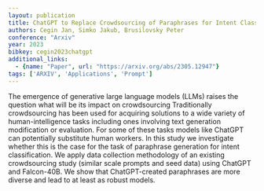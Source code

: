 ```yaml
---
layout: publication
title: ChatGPT to Replace Crowdsourcing of Paraphrases for Intent Classification Higher Diversity and Comparable Model Robustness
authors: Cegin Jan, Simko Jakub, Brusilovsky Peter
conference: "Arxiv"
year: 2023
bibkey: cegin2023chatgpt
additional_links:
  - {name: "Paper", url: "https://arxiv.org/abs/2305.12947"}
tags: ['ARXIV', 'Applications', 'Prompt']
---
```

The emergence of generative large language models (LLMs) raises the question what will be its impact on crowdsourcing Traditionally crowdsourcing has been used for acquiring solutions to a wide variety of human-intelligence tasks including ones involving text generation modification or evaluation. For some of these tasks models like ChatGPT can potentially substitute human workers. In this study we investigate whether this is the case for the task of paraphrase generation for intent classification. We apply data collection methodology of an existing crowdsourcing study (similar scale prompts and seed data) using ChatGPT and Falcon-40B. We show that ChatGPT-created paraphrases are more diverse and lead to at least as robust models.
